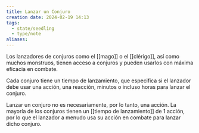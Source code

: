 ```yaml
---
title: Lanzar un Conjuro
creation date: 2024-02-19 14:13
tags:
  - state/seedling
  - type/note
aliases:
---
```

  Los lanzadores de conjuros como el [[mago]] o el [[clérigo]], así como muchos monstruos, tienen acceso a conjuros y pueden usarlos con máxima eficacia en combate. 
  
  Cada conjuro tiene un tiempo de lanzamiento, que especifica si el lanzador debe usar una acción, una reacción, minutos o incluso horas para lanzar el conjuro.
  
  Lanzar un conjuro no es necesariamente, por lo tanto, una acción. La mayoría de los conjuros tienen un [[tiempo de lanzamiento]] de 1 acción, por lo que el lanzador a menudo usa su acción en combate para lanzar dicho conjuro.  
